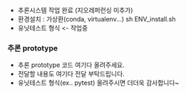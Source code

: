 ###
- 추론시스템 작업 완료 (지오레퍼런싱 미추가)
- 환경설치 : 가상환(conda, virtualenv...) sh ENV_install.sh
- 유닛테스트 형식 <- 작업중

### 추론 prototype
- 추론 prototype 코드 여기다 올려주세요.
- 전달할 내용도 여기다 전달 부탁드립니다.
- 유닛테스트 형식(ex.. pytest) 올려주시면 더더욱 감사합니다~
